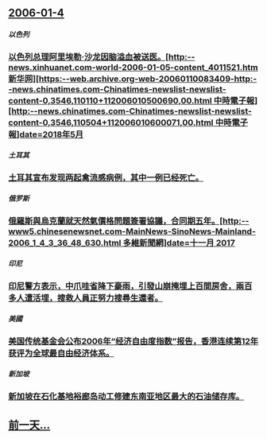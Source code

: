 ## [2006-01-4](/zh/news/2006/01/4/index.md)

##### 以色列
### [以色列总理阿里埃勒·沙龙因脑溢血被送医。[http:--news.xinhuanet.com-world-2006-01-05-content_4011521.htm 新华网][https:--web.archive.org-web-20060110083409-http:--news.chinatimes.com-Chinatimes-newslist-newslist-content-0,3546,110110+112006010500690,00.html 中時電子報][http:--news.chinatimes.com-Chinatimes-newslist-newslist-content-0,3546,110504+112006010600071,00.html 中時電子報]date=2018年5月 ](/zh/news/2006/01/4/以色列总理阿里埃勒-沙龙因脑溢血被送医-http-newsxinhuanetcom-world-2006-01.md)
##### 土耳其
### [土耳其宣布发现两起禽流感病例，其中一例已经死亡。](/zh/news/2006/01/4/土耳其宣布发现两起禽流感病例-其中一例已经死亡.md)
##### 俄罗斯
### [俄羅斯與烏克蘭就天然氣價格問題簽署協議，合同期五年。[http:--www5.chinesenewsnet.com-MainNews-SinoNews-Mainland-2006_1_4_3_36_48_630.html 多維新聞網]date=十一月 2017 ](/zh/news/2006/01/4/俄羅斯與烏克蘭就天然氣價格問題簽署協議-合同期五年-http-www5chinesenewsnetcom-Ma.md)
##### 印尼
### [印尼警方表示，中爪哇省降下豪雨，引發山崩掩埋上百間房舍，兩百多人遭活埋，搜救人員正努力搜尋生還者。](/zh/news/2006/01/4/印尼警方表示-中爪哇省降下豪雨-引發山崩掩埋上百間房舍-兩百多人遭活埋-搜救人員正努力搜尋生還者.md)
##### 美國
### [美国传统基金会公布2006年“经济自由度指数”报告，香港连续第12年获评为全球最自由经济体系。](/zh/news/2006/01/4/美国传统基金会公布2006年-经济自由度指数-报告-香港连续第12年获评为全球最自由经济体系.md)
##### 新加坡
### [新加坡在石化基地裕廊岛动工修建东南亚地区最大的石油储存库。](/zh/news/2006/01/4/新加坡在石化基地裕廊岛动工修建东南亚地区最大的石油储存库.md)
## [前一天...](/zh/news/2006/01/3/index.md)

